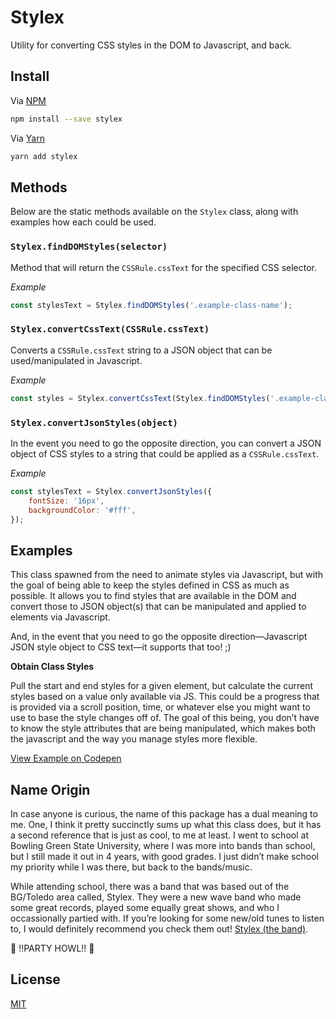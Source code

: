 # Stylex

Utility for converting CSS styles in the DOM to Javascript, and back.

## Install

Via [NPM](https://npmjs.com/package/stylex)

```sh
npm install --save stylex
```

Via [Yarn](https://yarnpkg.fyi/stylex)

```sh
yarn add stylex
```

## Methods

Below are the static methods available on the `Stylex` class, along with examples how
each could be used.

### `Stylex.findDOMStyles(selector)`

Method that will return the `CSSRule.cssText` for the specified CSS selector.

_Example_

```js
const stylesText = Stylex.findDOMStyles('.example-class-name');
```

### `Stylex.convertCssText(CSSRule.cssText)`

Converts a `CSSRule.cssText` string to a JSON object that can be used/manipulated
in Javascript.

_Example_

```js
const styles = Stylex.convertCssText(Stylex.findDOMStyles('.example-class-name'));
```

### `Stylex.convertJsonStyles(object)`

In the event you need to go the opposite direction, you can convert a JSON object
of CSS styles to a string that could be applied as a `CSSRule.cssText`.

_Example_

```js
const stylesText = Stylex.convertJsonStyles({
    fontSize: '16px',
    backgroundColor: '#fff',
});
```

## Examples

This class spawned from the need to animate styles via Javascript, but with the
goal of being able to keep the styles defined in CSS as much as possible. It allows
you to find styles that are available in the DOM and convert those to JSON object(s)
that can be manipulated and applied to elements via Javascript.

And, in the event that you need to go the opposite direction—Javascript JSON style object
to CSS text—it supports that too! ;)

__Obtain Class Styles__

Pull the start and end styles for a given element, but calculate the current styles
based on a value only available via JS. This could be a progress that is provided
via a scroll position, time, or whatever else you might want to use to base the style
changes off of. The goal of this being, you don’t have to know the style attributes that
are being manipulated, which makes both the javascript and the way you manage styles
more flexible.

[View Example on Codepen](https://codepen.io/ryanhefner/project/details/ALYdOn/)

## Name Origin

In case anyone is curious, the name of this package has a dual meaning to me.
One, I think it pretty succinctly sums up what this class does, but it has a second
reference that is just as cool, to me at least. I went to school at Bowling Green
State University, where I was more into bands than school, but I still made it out
in 4 years, with good grades. I just didn’t make school my priority while I was there,
but back to the bands/music.

While attending school, there was a band that was based out of the BG/Toledo area called, Stylex.
They were a new wave band who made some great records, played some equally great shows, and
who I occassionally partied with. If you’re looking for some new/old tunes to listen to,
I would definitely recommend you check them out! [Stylex (the band)](https://stylex.bandcamp.com).

🐺 !!PARTY HOWL!! 🐺

## License
[MIT](LICENSE)
